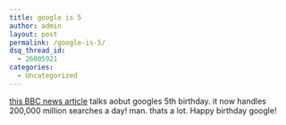 ```yaml
---
title: google is 5
author: admin
layout: post
permalink: /google-is-5/
dsq_thread_id:
  - 26005921
categories:
  - Uncategorized
---
```

[this BBC news article][1] talks aobut googles 5th birthday. it now handles 200,000 million searches a day! man. thats a lot. Happy birthday google!

 [1]: http://news.bbc.co.uk/1/hi/technology/3084442.stm